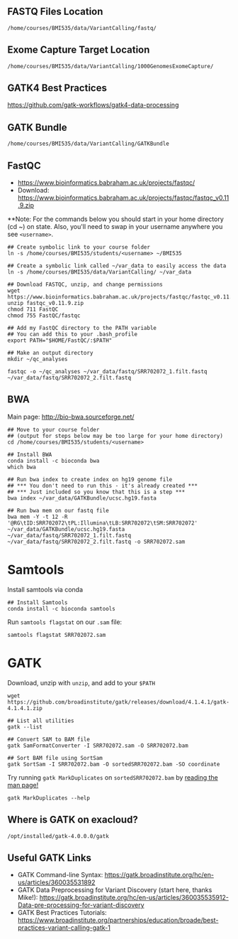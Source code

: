 ## FASTQ Files Location

`/home/courses/BMI535/data/VariantCalling/fastq/`

## Exome Capture Target Location

`/home/courses/BMI535/data/VariantCalling/1000GenomesExomeCapture/`

## GATK4 Best Practices

https://github.com/gatk-workflows/gatk4-data-processing

## GATK Bundle

`/home/courses/BMI535/data/VariantCalling/GATKBundle`

## FastQC

- https://www.bioinformatics.babraham.ac.uk/projects/fastqc/
- Download: https://www.bioinformatics.babraham.ac.uk/projects/fastqc/fastqc_v0.11.9.zip

**Note: For the commands below you should start in your home directory (cd ~) on state. Also, you'll need to swap in your username anywhere you see `<username>`.
```
## Create symbolic link to your course folder
ln -s /home/courses/BMI535/students/<username> ~/BMI535

## Create a symbolic link called ~/var_data to easily access the data
ln -s /home/courses/BMI535/data/VariantCalling/ ~/var_data

## Download FASTQC, unzip, and change permissions
wget https://www.bioinformatics.babraham.ac.uk/projects/fastqc/fastqc_v0.11.9.zip
unzip fastqc_v0.11.9.zip
chmod 711 FastQC
chmod 755 FastQC/fastqc

## Add my FastQC directory to the PATH variable
## You can add this to your .bash_profile
export PATH="$HOME/FastQC/:$PATH"

## Make an output directory
mkdir ~/qc_analyses

fastqc -o ~/qc_analyses ~/var_data/fastq/SRR702072_1.filt.fastq ~/var_data/fastq/SRR702072_2.filt.fastq
```

## BWA

Main page: http://bio-bwa.sourceforge.net/

```
## Move to your course folder 
## (output for steps below may be too large for your home directory)
cd /home/courses/BMI535/students/<username>

## Install BWA
conda install -c bioconda bwa
which bwa
```

```
## Run bwa index to create index on hg19 genome file
## *** You don't need to run this - it's already created ***
## *** Just included so you know that this is a step ***
bwa index ~/var_data/GATKBundle/ucsc.hg19.fasta
```

```
## Run bwa mem on our fastq file
bwa mem -Y -t 12 -R '@RG\tID:SRR702072\tPL:Illumina\tLB:SRR702072\tSM:SRR702072' ~/var_data/GATKBundle/ucsc.hg19.fasta ~/var_data/fastq/SRR702072_1.filt.fastq ~/var_data/fastq/SRR702072_2.filt.fastq -o SRR702072.sam
```

# Samtools

Install samtools via conda

```
## Install Samtools
conda install -c bioconda samtools
```

Run `samtools flagstat` on our `.sam` file:

```
samtools flagstat SRR702072.sam
```


# GATK

Download, unzip with `unzip`, and add to your `$PATH`

```
wget https://github.com/broadinstitute/gatk/releases/download/4.1.4.1/gatk-4.1.4.1.zip
```

```
## List all utilities
gatk --list

## Convert SAM to BAM file
gatk SamFormatConverter -I SRR702072.sam -O SRR702072.bam

## Sort BAM file using SortSam
gatk SortSam -I SRR702072.bam -O sortedSRR702072.bam -SO coordinate
```

Try running `gatk MarkDuplicates` on `sortedSRR702072.bam` by [reading the man page!](https://gatk.broadinstitute.org/hc/en-us/articles/360037052812-MarkDuplicates-Picard-)

```
gatk MarkDuplicates --help
```

## Where is GATK on exacloud?

```
/opt/installed/gatk-4.0.0.0/gatk
```

## Useful GATK Links

- GATK Command-line Syntax: https://gatk.broadinstitute.org/hc/en-us/articles/360035531892
- GATK Data Preprocessing for Variant Discovery (start here, thanks Mike!): https://gatk.broadinstitute.org/hc/en-us/articles/360035535912-Data-pre-processing-for-variant-discovery
- GATK Best Practices Tutorials: https://www.broadinstitute.org/partnerships/education/broade/best-practices-variant-calling-gatk-1
